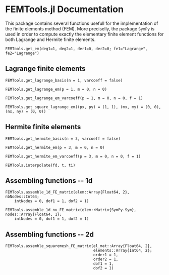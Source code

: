 # FEMTools.jl Documentation

This package contains several functions usefull for the implementation
of the finite elements method (FEM). More preciselly, the package
`SymPy` is used
in order to compute exactly the elementary finite element functions for both
Lagrange and Hermite finite elements.

```@docs
FEMTools.get_em(deg1=1, deg2=1, der1=0, der2=0; fe1="Lagrange", fe2="Lagrange")
```

## Lagrange finite elements

```@docs
FEMTools.get_lagrange_basis(n = 1, varcoeff = false)
```

```@docs
FEMTools.get_lagrange_em(p = 1, m = 0, n = 0)
```

```@docs
FEMTools.get_lagrange_em_varcoeff(p = 1, m = 0, n = 0, f = 1)
```

```@docs
FEMTools.get_square_lagrange_em((px, py) = (1, 1), (mx, my) = (0, 0), (nx, ny) = (0, 0))
```
    


## Hermite finite elements

```@docs
FEMTools.get_hermite_basis(n = 3, varcoeff = false)
```

```@docs
FEMTools.get_hermite_em(p = 3, m = 0, n = 0)
```

```@docs
FEMTools.get_hermite_em_varcoeff(p = 3, m = 0, n = 0, f = 1)
```

```@docs
FEMTools.interpolate(fd, t, ti)
```

## Assembling functions -- 1d

```@docs
FEMTools.assemble_1d_FE_matrix(elem::Array{Float64, 2}, nbNodes::Int64;
    intNodes = 0, dof1 = 1, dof2 = 1)
```

```@docs
FEMTools.assemble_1d_nu_FE_matrix(elem::Matrix{SymPy.Sym}, nodes::Array{Float64, 1};
    intNodes = 0, dof1 = 1, dof2 = 1)
```

## Assembling functions -- 2d

```@docs
FEMTools.assemble_squaremesh_FE_matrix(el_mat::Array{Float64, 2},
                                       elements::Array{Int64, 2};
                                       order1 = 1,
                                       order2 = 1,
                                       dof1 = 1,
                                       dof2 = 1)
```
